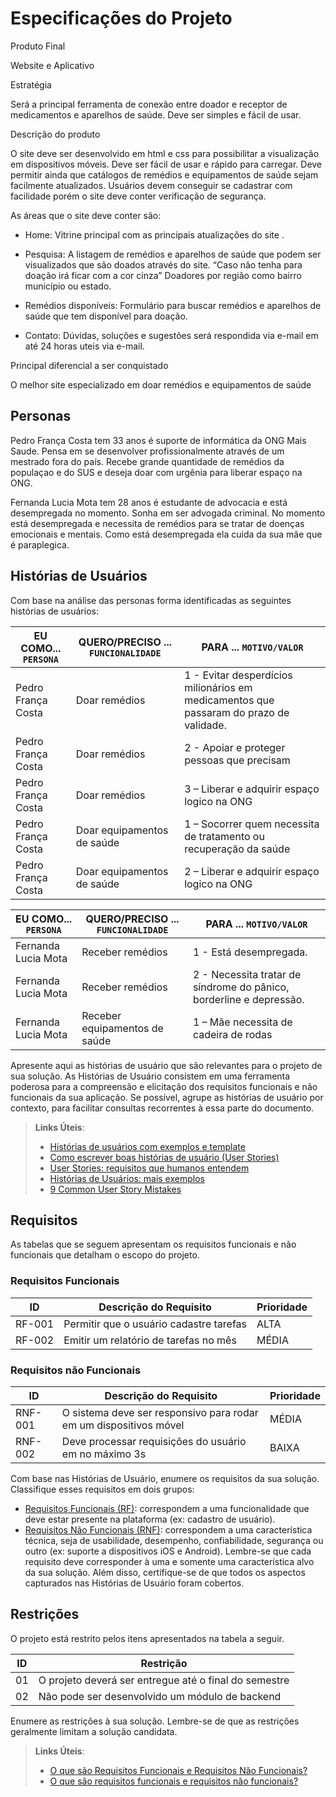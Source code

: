 # Especificações do Projeto
Produto Final

Website e Aplicativo

Estratégia

Será a principal ferramenta de conexão entre doador e receptor de medicamentos e aparelhos de saúde. Deve ser simples e fácil de usar.

Descrição do produto

O site deve ser desenvolvido em html e css para possibilitar a visualização em dispositivos móveis. Deve ser fácil de usar e rápido para carregar. Deve permitir ainda que catálogos de remédios e equipamentos de saúde sejam facilmente atualizados.
Usuários devem conseguir se cadastrar com facilidade porém o site deve conter verificação de segurança. 

As áreas que o site deve conter são:

* Home: Vitrine principal com as principais atualizações do site .

* Pesquisa: A listagem de remédios e aparelhos de saúde que podem ser visualizados que são doados através do site. “Caso não tenha para doação irá ficar com a cor cinza” 
Doadores por região como bairro município ou estado. 

* Remédios disponíveis: Formulário para buscar remédios e aparelhos de saúde que tem disponível para doação.

* Contato: Dúvidas, soluções e sugestões será respondida via e-mail em até 24 horas uteis via e-mail. 

Principal diferencial a ser conquistado

O melhor site especializado em doar remédios e equipamentos de saúde


## Personas

Pedro França Costa tem 33 anos é suporte de informática da ONG Mais Saude. Pensa em se desenvolver profissionalmente através de um mestrado fora do país.
Recebe grande quantidade de remédios da populaçao e do SUS e deseja doar com urgênia para liberar espaço na ONG. 

Fernanda Lucia Mota tem 28 anos é estudante de advocacia e está desempregada no momento. Sonha em ser advogada criminal. No momento está desempregada e necessita de remédios para se tratar de doenças emocionais e mentais. Como está desempregada ela cuida da sua mãe que é paraplegica. 

## Histórias de Usuários

Com base na análise das personas forma identificadas as seguintes histórias de usuários:

|EU COMO... `PERSONA`| QUERO/PRECISO ... `FUNCIONALIDADE` |PARA ... `MOTIVO/VALOR`                 |
|--------------------|------------------------------------|----------------------------------------|
|Pedro França Costa  | Doar remédios                      | 1 - Evitar desperdícios milionários em medicamentos que passaram do prazo de validade.
|Pedro França Costa  | Doar remédios                      | 2 - Apoiar e proteger pessoas que precisam 
|Pedro França Costa  | Doar remédios                      | 3 – Liberar e adquirir espaço logico na ONG
|Pedro França Costa  | Doar equipamentos de saúde         | 1 – Socorrer quem necessita de tratamento ou recuperação da saúde
|Pedro França Costa  | Doar equipamentos de saúde         | 2 – Liberar e adquirir espaço logico na ONG

|EU COMO... `PERSONA` | QUERO/PRECISO ... `FUNCIONALIDADE`|PARA ... `MOTIVO/VALOR`                 |
|---------------------|-----------------------------------|----------------------------------------|
|Fernanda Lucia Mota  | Receber remédios                  | 1 - Está desempregada.
|Fernanda Lucia Mota  | Receber remédios                  | 2 - Necessita tratar de síndrome do pânico, borderline e depressão. 
|Fernanda Lucia Mota  | Receber equipamentos de saúde     | 1 – Mãe necessita de cadeira de rodas
                                                      
Apresente aqui as histórias de usuário que são relevantes para o projeto de sua solução. As Histórias de Usuário consistem em uma ferramenta poderosa para a compreensão e elicitação dos requisitos funcionais e não funcionais da sua aplicação. Se possível, agrupe as histórias de usuário por contexto, para facilitar consultas recorrentes à essa parte do documento.

> **Links Úteis**:
> - [Histórias de usuários com exemplos e template](https://www.atlassian.com/br/agile/project-management/user-stories)
> - [Como escrever boas histórias de usuário (User Stories)](https://medium.com/vertice/como-escrever-boas-users-stories-hist%C3%B3rias-de-usu%C3%A1rios-b29c75043fac)
> - [User Stories: requisitos que humanos entendem](https://www.luiztools.com.br/post/user-stories-descricao-de-requisitos-que-humanos-entendem/)
> - [Histórias de Usuários: mais exemplos](https://www.reqview.com/doc/user-stories-example.html)
> - [9 Common User Story Mistakes](https://airfocus.com/blog/user-story-mistakes/)

## Requisitos

As tabelas que se seguem apresentam os requisitos funcionais e não funcionais que detalham o escopo do projeto.

### Requisitos Funcionais

|ID    | Descrição do Requisito  | Prioridade |
|------|-----------------------------------------|----|
|RF-001| Permitir que o usuário cadastre tarefas | ALTA | 
|RF-002| Emitir um relatório de tarefas no mês   | MÉDIA |


### Requisitos não Funcionais

|ID     | Descrição do Requisito  |Prioridade |
|-------|-------------------------|----|
|RNF-001| O sistema deve ser responsivo para rodar em um dispositivos móvel | MÉDIA | 
|RNF-002| Deve processar requisições do usuário em no máximo 3s |  BAIXA | 

Com base nas Histórias de Usuário, enumere os requisitos da sua solução. Classifique esses requisitos em dois grupos:

- [Requisitos Funcionais
 (RF)](https://pt.wikipedia.org/wiki/Requisito_funcional):
 correspondem a uma funcionalidade que deve estar presente na
  plataforma (ex: cadastro de usuário).
- [Requisitos Não Funcionais
  (RNF)](https://pt.wikipedia.org/wiki/Requisito_n%C3%A3o_funcional):
  correspondem a uma característica técnica, seja de usabilidade,
  desempenho, confiabilidade, segurança ou outro (ex: suporte a
  dispositivos iOS e Android).
Lembre-se que cada requisito deve corresponder à uma e somente uma
característica alvo da sua solução. Além disso, certifique-se de que
todos os aspectos capturados nas Histórias de Usuário foram cobertos.

## Restrições

O projeto está restrito pelos itens apresentados na tabela a seguir.

|ID| Restrição                                             |
|--|-------------------------------------------------------|
|01| O projeto deverá ser entregue até o final do semestre |
|02| Não pode ser desenvolvido um módulo de backend        |


Enumere as restrições à sua solução. Lembre-se de que as restrições geralmente limitam a solução candidata.

> **Links Úteis**:
> - [O que são Requisitos Funcionais e Requisitos Não Funcionais?](https://codificar.com.br/requisitos-funcionais-nao-funcionais/)
> - [O que são requisitos funcionais e requisitos não funcionais?](https://analisederequisitos.com.br/requisitos-funcionais-e-requisitos-nao-funcionais-o-que-sao/)

